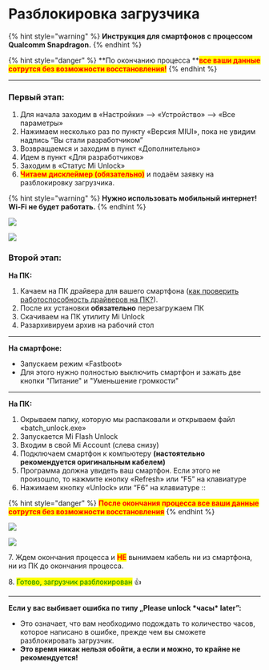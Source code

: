 # Разблокировка загрузчика

{% hint style="warning" %}
**Инструкция для смартфонов с процессом Qualcomm Snapdragon.**
{% endhint %}

{% hint style="danger" %}
**По окончанию процесса **<mark style="color:red;">**все ваши данные сотрутся без возможности восстановления!**</mark>
{% endhint %}

***

### Первый этап:

1. Для начала заходим в «Настройки» --> «Устройство» --> «Все параметры»
2. Нажимаем несколько раз по пункту «Версия MIUI», пока не увидим надпись “Вы стали разработчиком”
3. Возвращаемся и заходим в пункт «Дополнительно»
4. Идем в пункт «Для разработчиков»
5. Заходим в «Статус Mi Unlock»
6. <mark style="color:red;">**Читаем дисклеймер (обязательно)**</mark> и подаём заявку на разблокировку загрузчика.

{% hint style="warning" %}
**Нужно использовать мобильный интернет! Wi-Fi не будет работать.**
{% endhint %}

![](https://telegra.ph/file/d9b293c046b52997a6ef1.jpg)

![](https://telegra.ph/file/18b56f51da135860f70a7.jpg)

### Второй этап:

**На ПК:**

1. Качаем на ПК драйвера для вашего смартфона ([как проверить работоспособность драйверов на ПК?](../inst/rabotosposobnost-draiverov-na-pk.md)).
2. После их установки **обязательно** перезагружаем ПК
3. Скачиваем на ПК утилиту Mi Unlock
4. Разархивируем архив на рабочий стол

***

**На смартфоне:**

* Запускаем режим «Fastboot»
* Для этого нужно полностью выключить смартфон и зажать две кнопки "Питание" и "Уменьшение громкости"

***

**На ПК:**

1. Окрываем папку, которую мы распаковали и открываем файл «batch\_unlock.exe»
2. Запускается Mi Flash Unlock
3. Входим в свой Mi Account (слева снизу)
4. Подключаем смартфон к компьютеру **(настоятельно рекомендуется оригинальным кабелем)**
5. Программа должна увидеть ваш смартфон. Если этого не произошло, то нажмите кнопку «Refresh» или “F5” на клавиатуре
6. Нажимаем кнопку «Unlock» или “F6” на клавиатуре ::

{% hint style="danger" %}
<mark style="color:red;">**После окончания процесса все ваши данные сотрутся без возможности восстановления**</mark>
{% endhint %}

![](https://telegra.ph/file/71fbd0fa784a54cf917be.jpg)

![](https://telegra.ph/file/1f8ff8f3fb5f7db50af09.jpg)

7\. Ждем окончания процесса и <mark style="color:red;">**НЕ**</mark> вынимаем кабель ни из смартфона, ни из ПК до окончания процесса.

8\. <mark style="color:green;">Готово, загрузчик разблокирован</mark> 👍

***

**Если у вас выбивает ошибка по типу „Please unlock \*часы\* later”:**

* Это означает, что вам необходимо подождать то количество часов, которое написано в ошибке, прежде чем вы сможете разблокировать загрузчик.
* **Это время никак нельзя обойти, а если и можно, то крайне не рекомендуется!**
